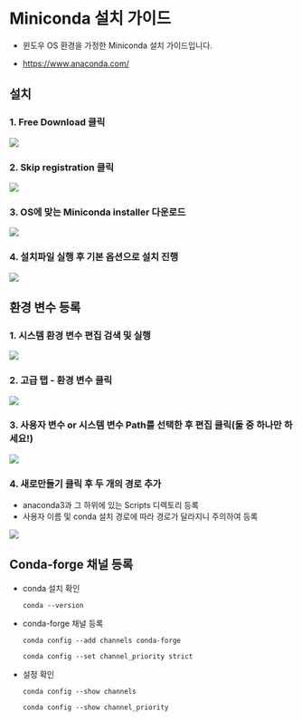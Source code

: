 # Miniconda 설치 가이드

- 윈도우 OS 환경을 가정한 Miniconda 설치 가이드입니다.

- https://www.anaconda.com/



## 설치

### 1. **Free Download 클릭**

![](./miniconda1.png)

### 2. **Skip registration 클릭**

![](./miniconda2.png)

### 3. OS에 맞는 Miniconda installer 다운로드

![](./miniconda3.png)

### 4. 설치파일 실행 후 기본 옵션으로 설치 진행

![](./miniconda4.png)



## 환경 변수 등록

### 1. **시스템 환경 변수 편집 검색 및 실행**

![](./miniconda5.png)

### 2. 고급 탭 - 환경 변수 클릭

![](./miniconda6.png)



### 3. 사용자 변수 or 시스템 변수 Path를 선택한 후 편집 클릭(둘 중 하나만 하세요!)

![](./miniconda7.png)

### 4. 새로만들기 클릭 후 두 개의 경로 추가

- anaconda3과 그 하위에 있는 Scripts 디렉토리 등록
- 사용자 이름 및 conda 설치 경로에 따라 경로가 달라지니 주의하여 등록

![](./miniconda8.png)



## Conda-forge 채널 등록

- conda 설치 확인

  `conda --version`

- conda-forge 채널 등록

  `conda config --add channels conda-forge`

  `conda config --set channel_priority strict`

- 설정 확인

  `conda config --show channels`

  `conda config --show channel_priority`